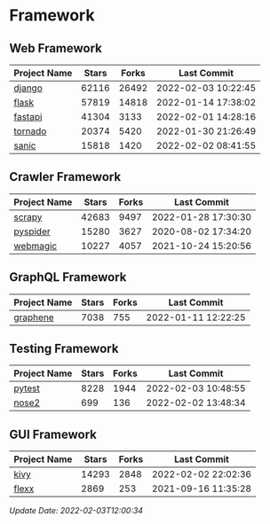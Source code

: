 # Framework

## Web Framework
| Project Name | Stars | Forks | Last Commit |
| ------------ | ----- | ----- | ----------- |
| [django](https://github.com/django/django) | 62116 | 26492 | 2022-02-03 10:22:45 |
| [flask](https://github.com/pallets/flask) | 57819 | 14818 | 2022-01-14 17:38:02 |
| [fastapi](https://github.com/tiangolo/fastapi) | 41304 | 3133 | 2022-02-01 14:28:16 |
| [tornado](https://github.com/tornadoweb/tornado) | 20374 | 5420 | 2022-01-30 21:26:49 |
| [sanic](https://github.com/sanic-org/sanic) | 15818 | 1420 | 2022-02-02 08:41:55 |

## Crawler Framework
| Project Name | Stars | Forks | Last Commit |
| ------------ | ----- | ----- | ----------- |
| [scrapy](https://github.com/scrapy/scrapy) | 42683 | 9497 | 2022-01-28 17:30:30 |
| [pyspider](https://github.com/binux/pyspider) | 15280 | 3627 | 2020-08-02 17:34:20 |
| [webmagic](https://github.com/code4craft/webmagic) | 10227 | 4057 | 2021-10-24 15:20:56 |

## GraphQL Framework
| Project Name | Stars | Forks | Last Commit |
| ------------ | ----- | ----- | ----------- |
| [graphene](https://github.com/graphql-python/graphene) | 7038 | 755 | 2022-01-11 12:22:25 |

## Testing Framework
| Project Name | Stars | Forks | Last Commit |
| ------------ | ----- | ----- | ----------- |
| [pytest](https://github.com/pytest-dev/pytest) | 8228 | 1944 | 2022-02-03 10:48:55 |
| [nose2](https://github.com/nose-devs/nose2) | 699 | 136 | 2022-02-02 13:48:34 |

## GUI Framework
| Project Name | Stars | Forks | Last Commit |
| ------------ | ----- | ----- | ----------- |
| [kivy](https://github.com/kivy/kivy) | 14293 | 2848 | 2022-02-02 22:02:36 |
| [flexx](https://github.com/flexxui/flexx) | 2869 | 253 | 2021-09-16 11:35:28 |

*Update Date: 2022-02-03T12:00:34*